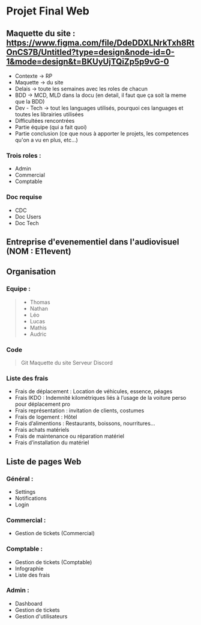 # Projet Final Web

## Maquette du site : https://www.figma.com/file/DdeDDXLNrkTxh8RtOnCS7B/Untitled?type=design&node-id=0-1&mode=design&t=BKUyUjTQiZp5p9vG-0

- Contexte -> RP
- Maquette -> du site
- Delais -> toute les semaines avec les roles de chacun 
- BDD -> MCD, MLD dans la docu (en detail, il faut que ça soit la meme que la BDD)
- Dev - Tech -> tout les languages utilisés, pourquoi ces languages et toutes les librairies utilisées
- Difficultées rencontrées
- Partie équipe (qui a fait quoi)
- Partie conclusion (ce que nous à apporter le projets, les competences qu'on a vu en plus, etc...)

### Trois roles : 

- Admin
- Commercial
- Comptable

### Doc requise

- CDC
- Doc Users
- Doc Tech

## Entreprise d'evenementiel dans l'audiovisuel (NOM : E11event)

## Organisation

### Equipe : 

> - Thomas
> - Nathan
> - Léo
> - Lucas
> - Mathis
> - Audric

### Code

>Git
>Maquette du site
>Serveur Discord

### Liste des frais

- Frais de déplacement : Location de véhicules, essence, péages
- Frais IKDO : Indemnité kilométriques liés à l’usage de la voiture perso pour déplacement pro
- Frais représentation : invitation de clients, costumes
- Frais de logement : Hôtel
- Frais d’alimentions : Restaurants, boissons, nourritures…
- Frais achats matériels
- Frais de maintenance ou réparation matériel
- Frais d’installation du matériel

## Liste de pages Web

### Général :

- Settings
- Notifications
- Login

### Commercial :

- Gestion de tickets (Commercial)

### Comptable :

- Gestion de tickets (Comptable)
- Infographie
- Liste des frais

### Admin :

- Dashboard
- Gestion de tickets
- Gestion d'utilisateurs
